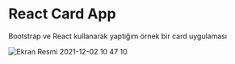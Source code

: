 # React Card App
Bootstrap ve React kullanarak yaptığım örnek bir card uygulaması

![Ekran Resmi 2021-12-02 10 47 10](https://user-images.githubusercontent.com/25556230/144382341-969460a9-05de-4fd4-b340-e98d746649b1.png)
